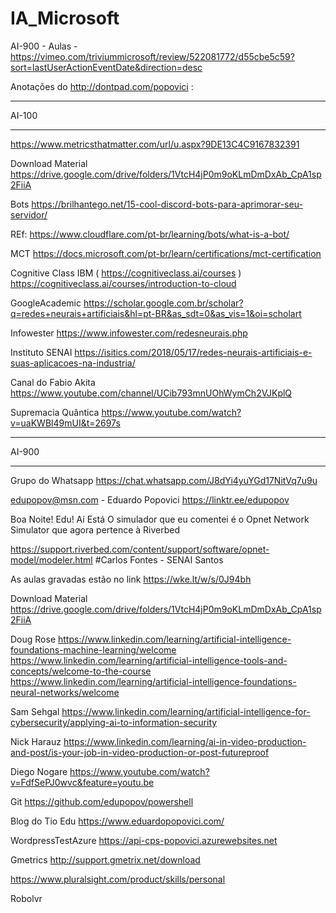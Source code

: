 # IA_Microsoft


AI-900 - Aulas - https://vimeo.com/triviummicrosoft/review/522081772/d55cbe5c59?sort=lastUserActionEventDate&direction=desc 





Anotações do http://dontpad.com/popovici :

********************************************************************************************************
AI-100
********************************************************************************************************


https://www.metricsthatmatter.com/url/u.aspx?9DE13C4C9167832391 



Download Material
https://drive.google.com/drive/folders/1VtcH4jP0m9oKLmDmDxAb_CpA1sp2FiiA

Bots
https://brilhantego.net/15-cool-discord-bots-para-aprimorar-seu-servidor/ 

REf:
https://www.cloudflare.com/pt-br/learning/bots/what-is-a-bot/ 


MCT
https://docs.microsoft.com/pt-br/learn/certifications/mct-certification


Cognitive Class IBM ( https://cognitiveclass.ai/courses )
https://cognitiveclass.ai/courses/introduction-to-cloud 

GoogleAcademic
https://scholar.google.com.br/scholar?q=redes+neurais+artificiais&hl=pt-BR&as_sdt=0&as_vis=1&oi=scholart 

Infowester
https://www.infowester.com/redesneurais.php 

Instituto SENAI
https://isitics.com/2018/05/17/redes-neurais-artificiais-e-suas-aplicacoes-na-industria/ 

Canal do Fabio Akita
https://www.youtube.com/channel/UCib793mnUOhWymCh2VJKplQ 

Supremacia Quântica
https://www.youtube.com/watch?v=uaKWBl49mUI&t=2697s 




********************************************************************************************************
AI-900
********************************************************************************************************
Grupo do Whatsapp
https://chat.whatsapp.com/J8dYi4yuYGd17NitVq7u9u 


edupopov@msn.com - Eduardo Popovici 
https://linktr.ee/edupopov

Boa Noite! Edu! Aí Está 
O simulador que eu comentei é o Opnet Network Simulator que agora pertence à Riverbed

https://support.riverbed.com/content/support/software/opnet-model/modeler.html
#Carlos Fontes - SENAI Santos

As aulas gravadas estão no link 
https://wke.lt/w/s/0J94bh

Download Material
https://drive.google.com/drive/folders/1VtcH4jP0m9oKLmDmDxAb_CpA1sp2FiiA

Doug Rose
https://www.linkedin.com/learning/artificial-intelligence-foundations-machine-learning/welcome
https://www.linkedin.com/learning/artificial-intelligence-tools-and-concepts/welcome-to-the-course
https://www.linkedin.com/learning/artificial-intelligence-foundations-neural-networks/welcome

Sam Sehgal
https://www.linkedin.com/learning/artificial-intelligence-for-cybersecurity/applying-ai-to-information-security

Nick Harauz
https://www.linkedin.com/learning/ai-in-video-production-and-post/is-your-job-in-video-production-or-post-futureproof

Diego Nogare
https://www.youtube.com/watch?v=FdfSePJ0wvc&feature=youtu.be

Git
https://github.com/edupopov/powershell

Blog do Tio Edu
https://www.eduardopopovici.com/

WordpressTestAzure
https://api-cps-popovici.azurewebsites.net

Gmetrics
http://support.gmetrix.net/download

https://www.pluralsight.com/product/skills/personal

Robolvr